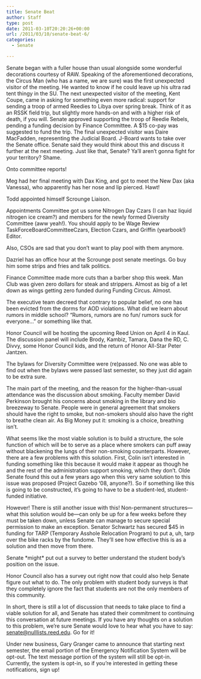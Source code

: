 ```yaml
---
title: Senate Beat
author: Staff
type: post
date: 2011-03-10T20:20:26+00:00
url: /2011/03/10/senate-beat-6/
categories:
  - Senate

---
```

Senate began with a fuller house than usual alongside some wonderful decorations courtesy of RAW. Speaking of the aforementioned decorations, the Circus Man (who has a name, we are sure) was the first unexpected visitor of the meeting. He wanted to know if he could leave up his ultra rad tent thingy in the SU. The next unexpected visitor of the meeting, Kent Coupe, came in asking for something even more radical: support for sending a troop of armed Reedies to Libya over spring break. Think of it as an RSSK field trip, but slightly more hands-on and with a higher risk of death, if you will. Senate approved supporting the troop of Reedie Rebels, pending a funding decision by Finance Committee. A $15 co-pay was suggested to fund the trip. The final unexpected visitor was Daire MacFadden, representing the Judicial Board. J-Board wants to take over the Senate office. Senate said they would think about this and discuss it further at the next meeting. Just like that, Senate? Ya’ll aren’t gonna fight for your territory? Shame.

Onto committee reports!

Meg had her final meeting with Dax King, and got to meet the New Dax (aka Vanessa), who apparently has her nose and lip pierced. Hawt!

Todd appointed himself Scrounge Liaison.

Appointments Committee got us some Nitrogen Day Czars (I can haz liquid nitrogen ice cream?) and members for the newly formed Diversity Committee (aww yeah!). You should apply to be Wage Review TaskForceBoardCommitteeCzars, Election Czars, and Griffin (yearbook!) Editor.

Also, CSOs are sad that you don’t want to play pool with them anymore.

Dazriel has an office hour at the Scrounge post senate meetings. Go buy him some strips and fries and talk politics.

Finance Committee made more cuts than a barber shop this week. Man Club was given zero dollars for steak and strippers. Almost as big of a let down as wings getting zero funded during Funding Circus. Almost.

The executive team decreed that contrary to popular belief, no one has been evicted from the dorms for AOD violations. What did we learn about rumors in middle school? “Rumors, rumors are no fun/ rumors suck for everyone&#8230;” or something like that.

Honor Council will be hosting the upcoming Reed Union on April 4 in Kaul. The discussion panel will include Brody, Kambiz, Tamara, Dana the RD, C. Divvy, some Honor Council kids, and the return of Honor All-Star Peter Jantzen.

The bylaws for Diversity Committee were (re)passed. No one was able to find out when the bylaws were passed last semester, so they just did again to be extra sure.

The main part of the meeting, and the reason for the higher-than-usual attendance was the discussion about smoking. Faculty member David Perkinson brought his concerns about smoking in the library and bio breezeway to Senate. People were in general agreement that smokers should have the right to smoke, but non-smokers should also have the right to breathe clean air. As Big Money put it: smoking is a choice, breathing isn’t.

What seems like the most viable solution is to build a structure, the sole function of which will be to serve as a place where smokers can puff away without blackening the lungs of their non-smoking counterparts. However, there are a few problems with this solution. First, Colin isn’t interested in funding something like this because it would make it appear as though he and the rest of the administration support smoking, which they don’t. Olde Senate found this out a few years ago when this very same solution to this issue was proposed (Project Gazebo ‘08, anyone?). So if something like this is going to be constructed, it’s going to have to be a student-led, student-funded initiative.

However! There is still another issue with this! Non-permanent structures—what this solution would be—can only be up for a few weeks before they must be taken down, unless Senate can manage to secure special permission to make an exception. Senator Schwartz has secured $45 in funding for TARP (Temporary Asshole Relocation Program) to put a, uh, tarp over the bike racks by the fundome. They’ll see how effective this is as a solution and then move from there.
  
Senate \*might\* put out a survey to better understand the student body’s position on the issue.

Honor Council also has a survey out right now that could also help Senate figure out what to do. The only problem with student body surveys is that they completely ignore the fact that students are not the only members of this community.

In short, there is still a lot of discussion that needs to take place to find a viable solution for all, and Senate has stated their commitment to continuing this conversation at future meetings. If you have any thoughts on a solution to this problem, we’re sure Senate would love to hear what you have to say: [&#x73;&#x65;&#x6e;&#x61;&#x74;&#x65;&#x40;<span class="oe_displaynone">null</span>&#x6c;&#x69;&#x73;&#x74;&#x73;&#x2e;&#x72;&#x65;&#x65;&#x64;&#x2e;&#x65;&#x64;&#x75;][1]. Go for it!

Under new business, Gary Granger came to announce that starting next semester, the email portion of the Emergency Notification System will be opt-out. The text message portion of the system will still be opt-in. Currently, the system is opt-in, so if you’re interested in getting these notifications, sign up!

 [1]: mailto:&#x73;&#x65;&#x6e;&#x61;&#x74;&#x65;&#x40;&#x6c;&#x69;&#x73;&#x74;&#x73;&#x2e;&#x72;&#x65;&#x65;&#x64;&#x2e;&#x65;&#x64;&#x75;